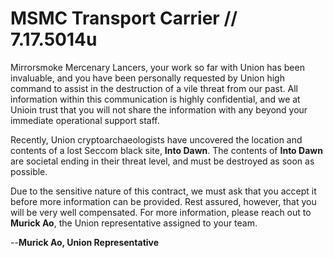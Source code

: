 # MSMC Transport Carrier // 7.17.5014u
Mirrorsmoke Mercenary Lancers, your work so far with Union has been invaluable, and you have been personally requested by Union high command to assist in the destruction of a vile threat from our past. All information within this communication is highly confidential, and we at Unioin trust that you will not share the information with any beyond your immediate operational support staff. 

Recently, Union cryptoarchaeologists have uncovered the location and contents of a lost Seccom black site, **Into Dawn**. The contents of **Into Dawn** are societal ending in their threat level, and must be destroyed as soon as possible.

Due to the sensitive nature of this contract, we must ask that you accept it before more information can be provided. Rest assured, however, that you will be very well compensated. For more information, please reach out to **Murick Ao**, the Union representative assigned to your team.

--**Murick Ao, Union Representative**